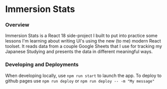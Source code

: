 # Immersion Stats

### Overview
Immersion Stats is a React 18 side-project I built to put into practice some lessons I'm learning about writing UI's using the new (to me) modern React toolset. It reads data from a couple Google Sheets that I use for tracking my Japanese Studying and presents the data in different meaningful ways.

### Developing and Deployments
When developing locally, use `npm run start` to launch the app. To deploy to github pages use `npm run deploy` or `npm run deploy -- -m "My message"`
